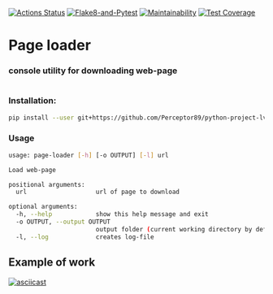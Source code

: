 [![Actions Status](https://github.com/Perceptor89/python-project-lvl3/workflows/hexlet-check/badge.svg)](https://github.com/Perceptor89/python-project-lvl3/actions)
[![Flake8-and-Pytest](https://github.com/Perceptor89/python-project-lvl3/actions/workflows/Flake8-and-Pytest.yml/badge.svg)](https://github.com/Perceptor89/python-project-lvl3/actions/workflows/Flake8-and-Pytest.yml)
[![Maintainability](https://api.codeclimate.com/v1/badges/0ea037ffb3360dc13c7b/maintainability)](https://codeclimate.com/github/Perceptor89/python-project-lvl3/maintainability)
[![Test Coverage](https://api.codeclimate.com/v1/badges/0ea037ffb3360dc13c7b/test_coverage)](https://codeclimate.com/github/Perceptor89/python-project-lvl3/test_coverage)


# Page loader
### console utility for downloading web-page
#


### Installation:
```bash
pip install --user git+https://github.com/Perceptor89/python-project-lvl3.git
```

### Usage
```bash
usage: page-loader [-h] [-o OUTPUT] [-l] url

Load web-page

positional arguments:
  url                   url of page to download

optional arguments:
  -h, --help            show this help message and exit
  -o OUTPUT, --output OUTPUT
                        output folder (current working directory by default)
  -l, --log             creates log-file
```

## Example of work
[![asciicast](https://asciinema.org/a/T5R83e0KWH7qt3CkFZ2uxbkB8.svg)](https://asciinema.org/a/T5R83e0KWH7qt3CkFZ2uxbkB8)